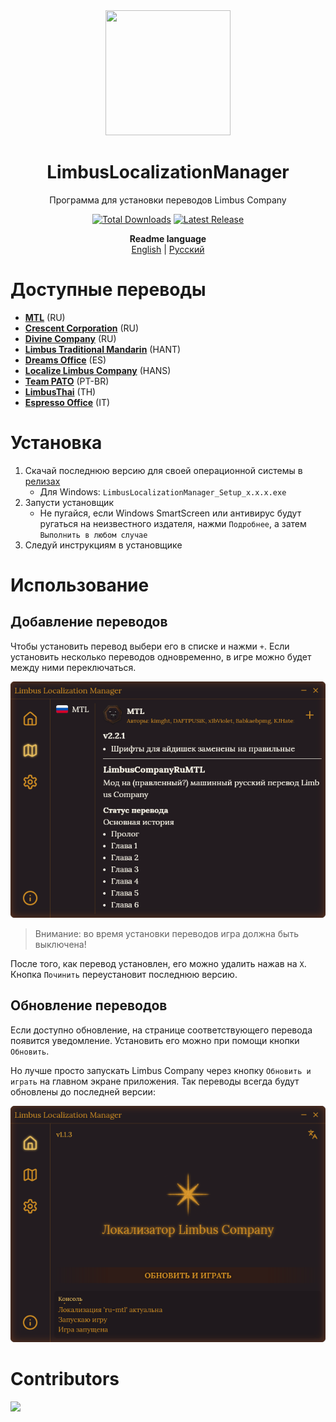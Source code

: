 <div align="center">
<a href="https://github.com/kimght/LimbusLocalizationInstaller">
   <img src="https://github.com/kimght/LimbusLocalizationInstaller/blob/main/public/logo_full.png"
      width="200"
      height="200"/>
</a>
   
# LimbusLocalizationManager
Программа для установки переводов Limbus Company

[![Total Downloads](https://img.shields.io/github/downloads/kimght/LimbusLocalizationInstaller/total?style=flat-square&label=Total%20Downloads&color=%23707489)](../../releases)
[![Latest Release](https://img.shields.io/github/v/release/kimght/LimbusLocalizationInstaller?style=flat-square&label=Latest%20Release&labelColor=%23707489&color=%23484f58)](../../releases/latest)

**Readme language**<br>
[English](/README.md) | [Русский](/docs/README/ru.md)
</div>

# Доступные переводы
- [**MTL**](https://github.com/kimght/LimbusCompanyRuMTL) (RU)
- [**Crescent Corporation**](https://github.com/Crescent-Corporation/LimbusCompanyBusRUS) (RU)
- [**Divine Company**](https://github.com/Divine-Company/DivineCompany_RussianTranslationDepartment) (RU)
- [**Limbus Traditional Mandarin**](https://github.com/LimbusTraditionalMandarin) (HANT)
- [**Dreams Office**](https://github.com/Dreams-Office/LimbusCompanySpanishTranslationTeam) (ES)
- [**Localize Limbus Company**](https://github.com/LocalizeLimbusCompany/LocalizeLimbusCompany) (HANS)
- [**Team PATO**](https://github.com/2tsunami5/Team-PATO_LimbusCompanyBrasil) (PT-BR)
- [**LimbusThai**](https://github.com/stlinx/LocalizeLimbusTH) (TH)
- [**Espresso Office**](https://github.com/Laetaria/LocalizeLimbusIT) (IT)

# Установка
1. Скачай последнюю версию для своей операционной системы в [релизах](https://github.com/kimght/LimbusLocalizationManager/releases)
   - Для Windows: `LimbusLocalizationManager_Setup_x.x.x.exe`
2. Запусти установщик
   - Не пугайся, если Windows SmartScreen или антивирус будут ругаться на неизвестного издателя, нажми `Подробнее`, а затем `Выполнить в любом случае`
3. Следуй инструкциям в установщике

# Использование
## Добавление переводов
Чтобы установить перевод выбери его в списке и нажми `+`. Если установить несколько переводов одновременно, в игре можно будет между ними переключаться.

![Меню локализаций](/docs/img/localization_ru.png)
> Внимание: во время установки переводов игра должна быть выключена!

После того, как перевод установлен, его можно удалить нажав на `X`. Кнопка `Починить` переустановит последнюю версию.

## Обновление переводов
Если доступно обновление, на странице соответствующего перевода появится уведомление. Установить его можно при помощи кнопки `Обновить`.

Но лучше просто запускать Limbus Company через кнопку `Обновить и играть` на главном экране приложения. Так переводы всегда будут
обновлены до последней версии:

![Обновить и играть](/docs/img/update_and_play_ru.png)

# Contributors
<a href="https://github.com/kimght/LimbusLocalizationManager/graphs/contributors">
  <img src="https://contrib.rocks/image?repo=kimght/LimbusLocalizationManager" />
</a>
